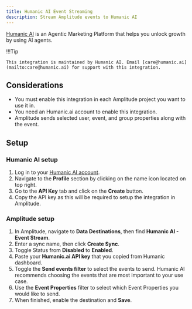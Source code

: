```yaml
---
title: Humanic AI Event Streaming
description: Stream Amplitude events to Humanic AI
---
```


[Humanic AI](https://www.humanic.ai/) is an Agentic Marketing Platform that helps you unlock growth by using AI agents. 

!!!Tip

    This integration is maintained by Humanic AI. Email [care@humanic.ai](mailto:care@humanic.ai) for support with this integration. 

## Considerations

- You must enable this integration in each Amplitude project you want to use it in.
- You need an Humanic.ai account to enable this integration.
- Amplitude sends selected user, event, and group properties along with the event.

## Setup

### Humanic AI setup

1. Log in to your [Humanic AI account](https://dashboard.humanic.ai/).
2. Navigate to the **Profile** section by clicking on the name icon located on top right.
3. Go to the **API Key** tab and click on the **Create** button.
4. Copy the API key as this will be required to setup the integration in Amplitude.

### Amplitude setup

1. In Amplitude, navigate to **Data Destinations**, then find **Humanic AI - Event Stream**.
2. Enter a sync name, then click **Create Sync**.
3. Toggle Status from **Disabled** to **Enabled**.
4. Paste your **Humanic.ai API key** that you copied from Humanic dashboard.
5. Toggle the **Send events filter** to select the events to send. Humanic AI recommends choosing the events that are most important to your use case.
6. Use the **Event Properties** filter to select which Event Properties you would like to send.
7. When finished, enable the destination and **Save**.
